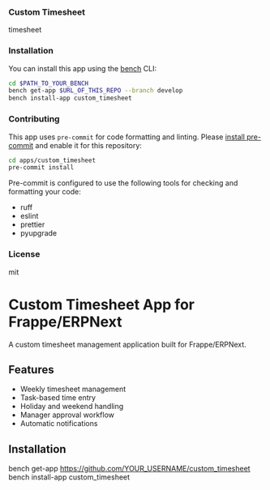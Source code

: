 ### Custom Timesheet

timesheet

### Installation

You can install this app using the [bench](https://github.com/frappe/bench) CLI:

```bash
cd $PATH_TO_YOUR_BENCH
bench get-app $URL_OF_THIS_REPO --branch develop
bench install-app custom_timesheet
```

### Contributing

This app uses `pre-commit` for code formatting and linting. Please [install pre-commit](https://pre-commit.com/#installation) and enable it for this repository:

```bash
cd apps/custom_timesheet
pre-commit install
```

Pre-commit is configured to use the following tools for checking and formatting your code:

- ruff
- eslint
- prettier
- pyupgrade

### License

mit
# Custom Timesheet App for Frappe/ERPNext

A custom timesheet management application built for Frappe/ERPNext.

## Features
- Weekly timesheet management
- Task-based time entry
- Holiday and weekend handling
- Manager approval workflow
- Automatic notifications

## Installation
bench get-app https://github.com/YOUR_USERNAME/custom_timesheet
bench install-app custom_timesheet